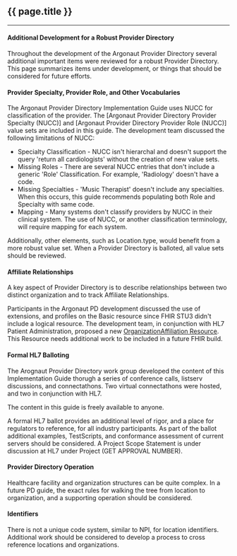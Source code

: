 
## {{ page.title }}
-----------

####  Additional Development for a Robust Provider Directory

Throughout the development of the Argonaut Provider Directory several additional important items were reviewed for a robust Provider Directory. This page summarizes items under development, or things that should be considered for future efforts.

####  Provider Specialty, Provider Role, and Other Vocabularies

The Argonaut Provider Directory Implementation Guide uses NUCC for classification of the provider. The [Argonaut Provider Directory Provider Specialty (NUCC)] and [Argonaut Provider Directory Provider Role (NUCC)] value sets are included in this guide. The development team discussed the following limitations of NUCC:

-   Specialty Classification - NUCC isn't hierarchal and doesn't support the query 'return all cardiologists' without the creation of new value sets.
-   Missing Roles - There are several NUCC entries that don't include a generic 'Role' Classification. For example, 'Radiology' doesn't have a code.
-   Missing Specialties - 'Music Therapist' doesn't include any specialties. When this occurs, this guide recommends populating both Role and Specialty with same code.
-   Mapping - Many systems don't classify providers by NUCC in their clinical system. The use of NUCC, or another classification terminology, will require mapping for each system.

Additionally, other elements, such as Location.type, would benefit from a more robust value set. When a Provider Directory is balloted, all value sets should be reviewed.

####  Affiliate Relationships

A key aspect of Provider Directory is to describe relationships between two distinct organization and to track Affiliate Relationships.

Participants in the Argonaut PD development discussed the use of extensions, and profiles on the Basic resource since FHIR STU3 didn't include a logical resource. The development team, in conjunction with HL7 Patient Administration, proposed a new [OrganizationAffiliation Resource](http://wiki.hl7.org/index.php?title=OrganizationAffiliation_FHIR_Resource_Proposal). This Resource needs additional work to be included in a future FHIR build.

####  Formal HL7 Balloting

The Arognaut Provider Directory work group developed the content of this Implementation Guide thorugh a series of conference calls, listserv discussions, and connectathons. Two virtual connectathons were hosted, and two in conjunction with HL7.

The content in this guide is freely available to anyone.

A formal HL7 ballot provides an additional level of rigor, and a place for regulators to reference, for all industry participants. As part of the ballot additional examples, TestScripts, and conformance assessment of current servers should be considered. A Project Scope Statement is under discussion at HL7 under Project (GET APPROVAL NUMBER).

####  Provider Directory Operation

Healthcare facility and organization structures can be quite complex. In a future PD guide, the exact rules for walking the tree from location to organization, and a supporting operation should be considered.

####  Identifiers

There is not a unique code system, similar to NPI, for location identifiers. Additional work should be considered to develop a process to cross reference locations and organizations.
